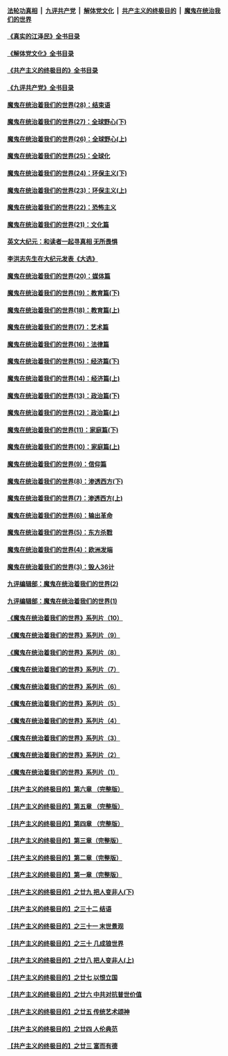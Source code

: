 ####  [法轮功真相](../../../../basic/blob/master/README.md?t=06051901) &nbsp;|&nbsp; [九评共产党](../../../../9ping.md/blob/master/README.md?t=06051901) &nbsp;|&nbsp; [解体党文化](../../../../jtdwh.md/blob/master/README.md?t=06051901)  &nbsp;|&nbsp; [共产主义的终极目的](../../../../gczydzjmd.md/blob/master/README.md?t=06051901) &nbsp;|&nbsp; [魔鬼在统治我们的世界](../../../../mgztzwmdsj.md/blob/master/README.md?t=06051901) 

#### [《真实的江泽民》全书目录](../pages/nsc422/n13721399.md?t=06051901) 

#### [《解体党文化》全书目录](../pages/nsc422/n13721157.md?t=06051901) 

#### [《共产主义的终极目的》全书目录](../pages/nsc422/n13721048.md?t=06051901) 

#### [《九评共产党》全书目录](../pages/nsc422/n13708085.md?t=06051901) 

#### [魔鬼在统治着我们的世界(28)：结束语](../pages/nsc422/n10936246.md?t=06051901) 

#### [魔鬼在统治着我们的世界(27)：全球野心(下)](../pages/nsc422/n10928319.md?t=06051901) 

#### [魔鬼在统治着我们的世界(26)：全球野心(上)](../pages/nsc422/n10900318.md?t=06051901) 

#### [魔鬼在统治着我们的世界(25)：全球化](../pages/nsc422/n10788205.md?t=06051901) 

#### [魔鬼在统治着我们的世界(24)：环保主义(下)](../pages/nsc422/n10695307.md?t=06051901) 

#### [魔鬼在统治着我们的世界(23)：环保主义(上)](../pages/nsc422/n10688613.md?t=06051901) 

#### [魔鬼在统治着我们的世界(22)：恐怖主义](../pages/nsc422/n10614727.md?t=06051901) 

#### [魔鬼在统治着我们的世界(21)：文化篇](../pages/nsc422/n10597706.md?t=06051901) 

#### [英文大纪元：和读者一起寻真相 无所畏惧](../pages/nsc422/n12542027.md?t=06051901) 

#### [李洪志先生在大纪元发表《大选》](../pages/nsc422/n12534746.md?t=06051901) 

#### [魔鬼在统治着我们的世界(20)：媒体篇](../pages/nsc422/n10586579.md?t=06051901) 

#### [魔鬼在统治着我们的世界(19)：教育篇(下)](../pages/nsc422/n10564808.md?t=06051901) 

#### [魔鬼在统治着我们的世界(18)：教育篇(上)](../pages/nsc422/n10526970.md?t=06051901) 

#### [魔鬼在统治着我们的世界(17)：艺术篇](../pages/nsc422/n10499093.md?t=06051901) 

#### [魔鬼在统治着我们的世界(16)：法律篇](../pages/nsc422/n10485969.md?t=06051901) 

#### [魔鬼在统治着我们的世界(15)：经济篇(下)](../pages/nsc422/n10469975.md?t=06051901) 

#### [魔鬼在统治着我们的世界(14)：经济篇(上)](../pages/nsc422/n10457370.md?t=06051901) 

#### [魔鬼在统治着我们的世界(13)：政治篇(下)](../pages/nsc422/n10448270.md?t=06051901) 

#### [魔鬼在统治着我们的世界(12)：政治篇(上)](../pages/nsc422/n10444576.md?t=06051901) 

#### [魔鬼在统治着我们的世界(11)：家庭篇(下)](../pages/nsc422/n10440961.md?t=06051901) 

#### [魔鬼在统治着我们的世界(10)：家庭篇(上)](../pages/nsc422/n10435448.md?t=06051901) 

#### [魔鬼在统治着我们的世界(9)：信仰篇](../pages/nsc422/n10432159.md?t=06051901) 

#### [魔鬼在统治着我们的世界(8)：渗透西方(下)](../pages/nsc422/n10429603.md?t=06051901) 

#### [魔鬼在统治着我们的世界(7)：渗透西方(上)](../pages/nsc422/n10426013.md?t=06051901) 

#### [魔鬼在统治着我们的世界(6)：输出革命](../pages/nsc422/n10421536.md?t=06051901) 

#### [魔鬼在统治着我们的世界(5)：东方杀戮](../pages/nsc422/n10417707.md?t=06051901) 

#### [魔鬼在统治着我们的世界(4)：欧洲发端](../pages/nsc422/n10414890.md?t=06051901) 

#### [魔鬼在统治着我们的世界(3)：毁人36计](../pages/nsc422/n10411583.md?t=06051901) 

#### [九评编辑部：魔鬼在统治着我们的世界(2)](../pages/nsc422/n10410036.md?t=06051901) 

#### [九评编辑部：魔鬼在统治着我们的世界(1)](../pages/nsc422/n10406825.md?t=06051901) 

#### [《魔鬼在统治着我们的世界》系列片（10）](../pages/nsc422/n12292670.md?t=06051901) 

#### [《魔鬼在统治着我们的世界》系列片（9）](../pages/nsc422/n12290859.md?t=06051901) 

#### [《魔鬼在统治着我们的世界》系列片（8）](../pages/nsc422/n12287445.md?t=06051901) 

#### [《魔鬼在统治着我们的世界》系列片（7）](../pages/nsc422/n12283425.md?t=06051901) 

#### [《魔鬼在统治着我们的世界》系列片（6）](../pages/nsc422/n12282314.md?t=06051901) 

#### [《魔鬼在统治着我们的世界》系列片（5）](../pages/nsc422/n12281419.md?t=06051901) 

#### [《魔鬼在统治着我们的世界》系列片（4）](../pages/nsc422/n12274024.md?t=06051901) 

#### [《魔鬼在统治着我们的世界》系列片（3）](../pages/nsc422/n12271322.md?t=06051901) 

#### [《魔鬼在统治着我们的世界》系列片（2）](../pages/nsc422/n12269049.md?t=06051901) 

#### [《魔鬼在统治着我们的世界》系列片（1）](../pages/nsc422/n12267575.md?t=06051901) 

#### [【共产主义的终极目的】第六章 （完整版）](../pages/nsc422/n11428913.md?t=06051901) 

#### [【共产主义的终极目的】第五章 （完整版）](../pages/nsc422/n11428912.md?t=06051901) 

#### [【共产主义的终极目的】第四章 （完整版）](../pages/nsc422/n11428907.md?t=06051901) 

#### [【共产主义的终极目的】第三章（完整版）](../pages/nsc422/n11428848.md?t=06051901) 

#### [【共产主义的终极目的】第二章（完整版）](../pages/nsc422/n11428831.md?t=06051901) 

#### [【共产主义的终极目的】第一章（完整版）](../pages/nsc422/n11417651.md?t=06051901) 

#### [【共产主义的终极目的】之廿九 把人变非人(下)](../pages/nsc422/n11344140.md?t=06051901) 

#### [【共产主义的终极目的】之三十二 结语](../pages/nsc422/n11360535.md?t=06051901) 

#### [【共产主义的终极目的】之三十一 末世景观](../pages/nsc422/n11351129.md?t=06051901) 

#### [【共产主义的终极目的】之三十 几成狼世界](../pages/nsc422/n11348280.md?t=06051901) 

#### [【共产主义的终极目的】之廿八 把人变非人(上)](../pages/nsc422/n11340492.md?t=06051901) 

#### [【共产主义的终极目的】之廿七 以恨立国](../pages/nsc422/n11336944.md?t=06051901) 

#### [【共产主义的终极目的】之廿六 中共对抗普世价值](../pages/nsc422/n11324785.md?t=06051901) 

#### [【共产主义的终极目的】之廿五 传统艺术颂神](../pages/nsc422/n11296396.md?t=06051901) 

#### [【共产主义的终极目的】之廿四 人伦典范](../pages/nsc422/n11296397.md?t=06051901) 

#### [【共产主义的终极目的】之廿三 富而有德](../pages/nsc422/n11283598.md?t=06051901) 

